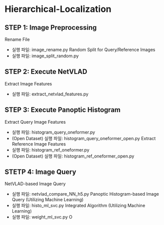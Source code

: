 # Hierarchical-Localization

## STEP 1: Image Preprocessing  
Rename File
- 실행 파일: image_rename.py
Random Split for Query/Reference Images
- 실행 파일: image_split_random.py

## STEP 2: Execute NetVLAD
Extract Image Features
- 실행 파일: extract_netvlad_features.py

## STEP 3: Execute Panoptic Histogram
Extract Query Image Features
- 실행 파일: histogram_query_oneformer.py
- (Open Dataset) 실행 파일: histogram_query_oneformer_open.py
Extract Reference Image Features
- 실행 파일: histogram_ref_oneformer.py
- (Open Dataset) 실행 파일: histogram_ref_oneformer_open.py

## STETP 4: Image Query
NetVLAD-based Image Query
- 실행 파일: netvlad_compare_NN_h5.py
Panoptic Histogram-based Image Query (Utilizing Machine Learning)
- 실행 파일: histo_ml_svc.py
Integrated Algorithm (Utilizing Machine Learning)
- 실행 파일: weight_ml_svc.py
O
